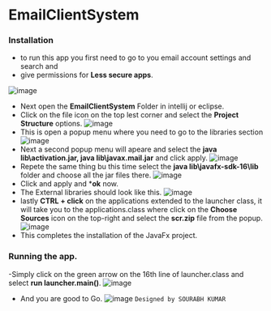 # EmailClientSystem
### Installation
- to run this app you first need to go to you email account settings and search and  
- give permissions for **Less secure apps**.

![image](https://i.imgur.com/eXcootZ.png)
- Next open the **EmailClientSystem** Folder in intellij or eclipse.
- Click on the file icon on the top lest corner and select the **Project Structure** options.
![image](https://i.imgur.com/C7Bcpol.png)
- This is open a popup menu where you need to go to the libraries section 
![image](https://i.imgur.com/hS191Gj.png)
- Next a second popup menu will apeare and select the **java lib\activation.jar, java lib\javax.mail.jar** and click apply.
![image](https://i.imgur.com/GE33HPt.png)
- Repete the same thing bu this time select the **java lib\javafx-sdk-16\lib** folder and choose all the jar files there.
![image](https://i.imgur.com/OAp1VRo.png)
- Click and apply and ***ok** now.
- The External libraries should look like this.
![image](https://i.imgur.com/5XltNbm.png)
- lastly **CTRL + click** on the applications extended to the launcher class, it will take you to the applications.class where click on the **Choose Sources** icon on the top-right and select the **scr.zip** file from the popup.
![image](https://i.imgur.com/vOkCNKd.png)
- This completes the installation of the JavaFx project.

### Running the app.
 -Simply click on the green arrow on the 16th line of launcher.class and select **run  launcher.main()**.
![image](https://i.imgur.com/4LjM88b.png)
- And you are good to Go.
![image](https://i.imgur.com/QN13BAy.png)
```Designed by SOURABH KUMAR```
